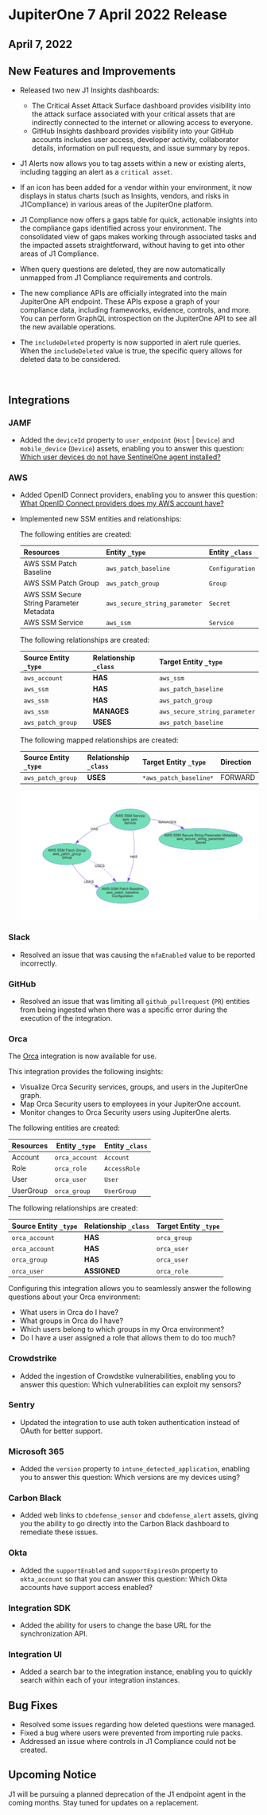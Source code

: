 # JupiterOne 7 April 2022 Release

## April 7, 2022

## New Features and Improvements 

- Released two new J1 Insights dashboards: 

  - The Critical Asset Attack Surface dashboard provides visibility into the attack surface associated with your critical assets that are indirectly connected to the internet or allowing access to everyone.
  - GitHub Insights dashboard provides visibility into your GitHub accounts includes user access, developer activity, collaborator details, information on pull requests, and issue summary by repos.

- J1 Alerts now allows you to tag assets within a new or existing alerts, including tagging an alert as a `critical asset`.

- If an icon has been added for a vendor within your environment, it now displays in status charts (such as Insights, vendors, and risks in J1Compliance) in various areas of the JupiterOne platform. 

- J1 Compliance now offers a gaps table for quick, actionable insights into the compliance gaps identified across your environment. The consolidated view of gaps makes working through associated tasks and the impacted assets straightforward, without having to get into other areas of J1 Compliance. 

- When query questions are deleted, they are now automatically unmapped from J1 Compliance requirements and controls. 

- The new compliance APIs are officially integrated into the main JupiterOne API endpoint. These APIs expose a graph of your compliance data, including frameworks, evidence, controls, and more. You can perform GraphQL introspection on the JupiterOne API to see all the new available operations.

- The `includeDeleted` property is now supported in alert rule queries. When the `includeDeleted` value is true, the specific query allows for deleted data to be considered.

  ​

## Integrations

### JAMF
- Added the  `deviceId` property to `user_endpoint` (`Host` | `Device`) and `mobile_device` (`Device`) assets, enabling you to answer this question: [Which user devices do not have SentinelOne agent installed?](https://ask.us.jupiterone.io/question/fdcdd4efcb5b914808d87ab0939f9748efb188a6?integrations=sentinelone&tagFilter=all)

### AWS

- Added OpenID Connect providers, enabling you to answer this question: [What OpenID Connect providers does my AWS account have?](https://ask.us.jupiterone.io/question/a886fe001e96eafe9aec6c288a656d6125ec8e21?search=what%20ope&tagFilter=all)

- Implemented new SSM entities and relationships:

  The following entities are created:

  | Resources                                | Entity `_type`                | Entity `_class` |
  | ---------------------------------------- | ----------------------------- | --------------- |
  | AWS SSM Patch Baseline                   | `aws_patch_baseline`          | `Configuration` |
  | AWS SSM Patch Group                      | `aws_patch_group`             | `Group`         |
  | AWS SSM Secure String Parameter Metadata | `aws_secure_string_parameter` | `Secret`        |
  | AWS SSM Service                          | `aws_ssm`                     | `Service`       |

  The following relationships are created:

  | Source Entity `_type` | Relationship `_class` | Target Entity `_type`         |
  | --------------------- | --------------------- | ----------------------------- |
  | `aws_account`         | **HAS**               | `aws_ssm`                     |
  | `aws_ssm`             | **HAS**               | `aws_patch_baseline`          |
  | `aws_ssm`             | **HAS**               | `aws_patch_group`             |
  | `aws_ssm`             | **MANAGES**           | `aws_secure_string_parameter` |
  | `aws_patch_group`     | **USES**              | `aws_patch_baseline`          |

  The following mapped relationships are created:

  | Source Entity `_type` | Relationship `_class` | Target Entity `_type`  | Direction |
  | --------------------- | --------------------- | ---------------------- | --------- |
  | `aws_patch_group`     | **USES**              | `*aws_patch_baseline*` | FORWARD   |

   ![](../assets/aws-ssm-model.png)

### Slack

- Resolved an issue that was causing the `mfaEnabled` value to be reported incorrectly.

### GitHub

- Resolved an issue that was limiting all `github_pullrequest` (`PR`) entities from being ingested when there was a specific error during the execution of the integration.

### Orca

The [Orca](https://orcasecurity.io/) integration is now available for use. 

This integration provides the following insights:

- Visualize Orca Security services, groups, and users in the JupiterOne graph.
- Map Orca Security users to employees in your JupiterOne account.
- Monitor changes to Orca Security users using JupiterOne alerts.

The following entities are created:

| Resources | Entity `_type` | Entity `_class` |
| --------- | -------------- | --------------- |
| Account   | `orca_account` | `Account`       |
| Role      | `orca_role`    | `AccessRole`    |
| User      | `orca_user`    | `User`          |
| UserGroup | `orca_group`   | `UserGroup`     |

The following relationships are created:

| Source Entity `_type` | Relationship `_class` | Target Entity `_type` |
| --------------------- | --------------------- | --------------------- |
| `orca_account`        | **HAS**               | `orca_group`          |
| `orca_account`        | **HAS**               | `orca_user`           |
| `orca_group`          | **HAS**               | `orca_user`           |
| `orca_user`           | **ASSIGNED**          | `orca_role`           |

Configuring this integration allows you to seamlessly answer the following questions about your Orca environment:

- What users in Orca do I have?
- What groups in Orca do I have?
- Which users belong to which groups in my Orca environment?
- Do I have a user assigned a role that allows them to do too much?

### Crowdstrike

- Added the ingestion of Crowdstike vulnerabilities, enabling you to answer this question: Which vulnerabilities can exploit my sensors?

### Sentry

- Updated the integration to use auth token authentication instead of OAuth for better support. 

### Microsoft 365

- Added the `version` property to `intune_detected_application`, enabling you to answer this question: Which versions are my devices using?

### Carbon Black

- Added web links to `cbdefense_sensor` and `cbdefense_alert` assets, giving you the ability to go directly into the Carbon Black dashboard to remediate these issues.

### Okta

- Added the  `supportEnabled` and `supportExpiresOn` property to `okta_account` so that you can answer this question: Which Okta accounts have support access enabled?

### Integration SDK

- Added the ability for users to change the base URL for the synchronization API.

### Integration UI

- Added a search bar to the integration instance, enabling you to quickly search within each of your integration instances.

## Bug Fixes

- Resolved some issues regarding how deleted questions were managed.
- Fixed a bug where users were prevented from importing rule packs.
- Addressed an issue where controls in J1 Compliance could not be created.


## Upcoming Notice

J1 will be pursuing a planned deprecation of the J1 endpoint agent in the coming months. Stay tuned for updates on a replacement.

